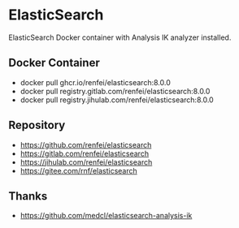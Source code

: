 # ElasticSearch

ElasticSearch Docker container with Analysis IK analyzer installed.

## Docker Container

- docker pull ghcr.io/renfei/elasticsearch:8.0.0
- docker pull registry.gitlab.com/renfei/elasticsearch:8.0.0
- docker pull registry.jihulab.com/renfei/elasticsearch:8.0.0

## Repository

- https://github.com/renfei/elasticsearch
- https://gitlab.com/renfei/elasticsearch
- https://jihulab.com/renfei/elasticsearch
- https://gitee.com/rnf/elasticsearch

## Thanks

- https://github.com/medcl/elasticsearch-analysis-ik
